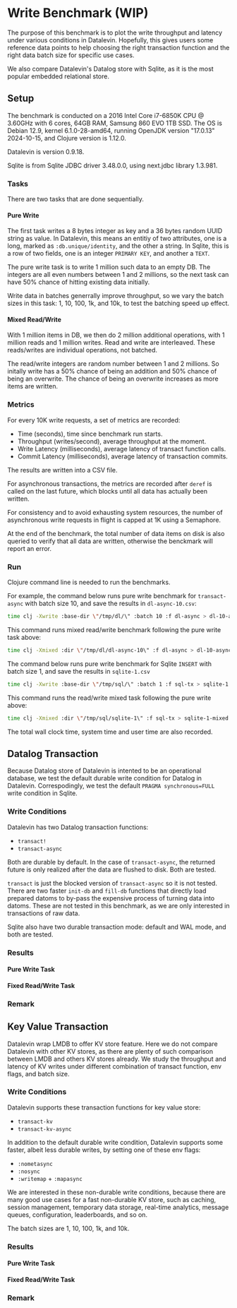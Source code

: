 # Write Benchmark (WIP)

The purpose of this benchmark is to plot the write throughput and latency under
various conditions in Datalevin. Hopefully, this gives users some reference data
points to help choosing the right transaction function and the right data batch
size for specific use cases.

We also compare Datalevin's Datalog store with Sqlite, as it is the most popular
embedded relational store.

## Setup

The benchmark is conducted on a 2016 Intel Core i7-6850K CPU @ 3.60GHz with 6
cores, 64GB RAM, Samsung 860 EVO 1TB SSD. The OS is Debian 12.9, kernel
6.1.0-28-amd64, running OpenJDK version "17.0.13" 2024-10-15, and Clojure
version is 1.12.0.

Datalevin is version 0.9.18.

Sqlite is from Sqlite JDBC driver 3.48.0.0, using next.jdbc library 1.3.981.


### Tasks

There are two tasks that are done sequentially.

#### Pure Write

The first task writes a 8 bytes integer as key and a 36 bytes random UUID string
as value. In Datalevin, this means an entitiy of two attributes, one is a long,
marked as `:db.unique/identity`, and the other a string. In Sqlite, this is a
row of two fields, one is an integer `PRIMARY KEY`, and another a `TEXT`.

The pure write task is to write 1 million such data to an empty DB. The integers
are all even numbers between 1 and 2 millions, so the next task can have 50%
chance of hitting existing data initially.

Write data in batches generrally improve throughput, so we vary the batch sizes
in this task: 1, 10, 100, 1k, and 10k, to test the batching speed up effect.

#### Mixed Read/Write

With 1 million items in DB, we then do 2 million additional operations, with
1 million reads and 1 million writes. Read and write are interleaved. These
reads/writes are individual operations, not batched.

The read/write integers are random number between 1 and 2 millions. So initally
write has a 50% chance of being an addition and 50% chance of being an
overwrite. The chance of being an overwrite increases as more items are
written.

### Metrics

For every 10K write requests, a set of metrics are recorded:

* Time (seconds), time since benchmark run starts.
* Throughput (writes/second), average throughput at the moment.
* Write Latency (milliseconds), average latency of transact function calls.
* Commit Latency (milliseconds), average latency of transaction commits.

The results are written into a CSV file.

For asynchronous transactions, the metrics are recorded after `deref` is called
on the last future, which blocks until all data has actually been written.

For consistency and to avoid exhausting system resources, the number of
asynchronous write requests in flight is capped at 1K using a Semaphore.

At the end of the benchmark, the total number of data items on disk is also
queried to verify that all data are written, otherwise the benckmark will report
an error.

### Run

Clojure command line is needed to run the benchmarks.

For example, the command below runs pure write benchmark for `transact-async`
with batch size 10, and save the results in `dl-async-10.csv`:

```bash
time clj -Xwrite :base-dir \"/tmp/dl/\" :batch 10 :f dl-async > dl-10-async.csv
```

This command runs mixed read/write benchmark following the pure write task above:

```bash
time clj -Xmixed :dir \"/tmp/dl/dl-async-10\" :f dl-async > dl-10-async-mixed.csv
```

The command below runs pure write benchmark for Sqlite `INSERT`  with batch size
1, and save the results in `sqlite-1.csv`

```bash
time clj -Xwrite :base-dir \"/tmp/sql/\" :batch 1 :f sql-tx > sqlite-1.csv
```

This command runs the read/write mixed task following the pure write above:

```bash
time clj -Xmixed :dir \"/tmp/sql/sqlite-1\" :f sql-tx > sqlite-1-mixed.csv
```

The total wall clock time, system time and user time are also recorded.

## Datalog Transaction

Because Datalog store of Datalevin is intented to be an operational database, we
test the default durable write condition for Datalog in Datalevin.
Correspodingly, we test the default `PRAGMA synchronous=FULL` write condition in
Sqlite.

### Write Conditions

Datalevin has two Datalog transaction functions:

* `transact!`
* `transact-async`

Both are durable by default. In the case of `transact-async`, the returned
future is only realized after the data are flushed to disk. Both are tested.

`transact` is just the blocked version of `transact-async` so it is not tested.
There are two faster `init-db` and `fill-db` functions that directly load
prepared datoms to by-pass the expensive process of turning data into datoms.
These are not tested in this benchmark, as we are only interested in
transactions of raw data.

Sqlite also have two durable transaction mode: default and WAL mode, and both
are tested.

### Results

#### Pure Write Task

#### Fixed Read/Write Task

### Remark

## Key Value Transaction

Datalevin wrap LMDB to offer KV store feature. Here we do not compare Datalevin
with other KV stores, as there are plenty of such comparison between LMDB and
others KV stores already. We study the throughput and latency of KV writes under
different combination of transact function, env flags, and batch size.

### Write Conditions

Datalevin supports these transaction functions for key value store:

* `transact-kv`
* `transact-kv-async`

In addition to the default durable write condition, Datalevin supports some
faster, albeit less durable writes, by setting one of these env flags:

* `:nometasync`
* `:nosync`
* `:writemap` + `:mapasync`

We are interested in these non-durable write conditions, because there are many
good use cases for a fast non-durable KV store, such as caching, session
management, temporary data storage, real-time analytics, message queues,
configuration, leaderboards, and so on.

The batch sizes are 1, 10, 100, 1k, and 10k.

### Results

#### Pure Write Task

#### Fixed Read/Write Task

### Remark
